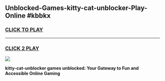 
## Unblocked-Games-kitty-cat-unblocker-Play-Online #kbbkx
<h3>
<a href="https://news.freeplayer.one?title=kitty-cat-unblocker&ref=3">CLICK TO PLAY</a></h3>
<hr>

<h3>
<a href="https://news.freeplayer.one?title=kitty-cat-unblocker&ref=3">CLICK 2 PLAY</a>
  
</h3>

<a href="https://news.freeplayer.one?title=kitty-cat-unblocker&ref=3"><img src="https://clearcache.store/games.png"></a>


**kitty-cat-unblocker games unblocked: Your Gateway to Fun and Accessible Online Gaming**
